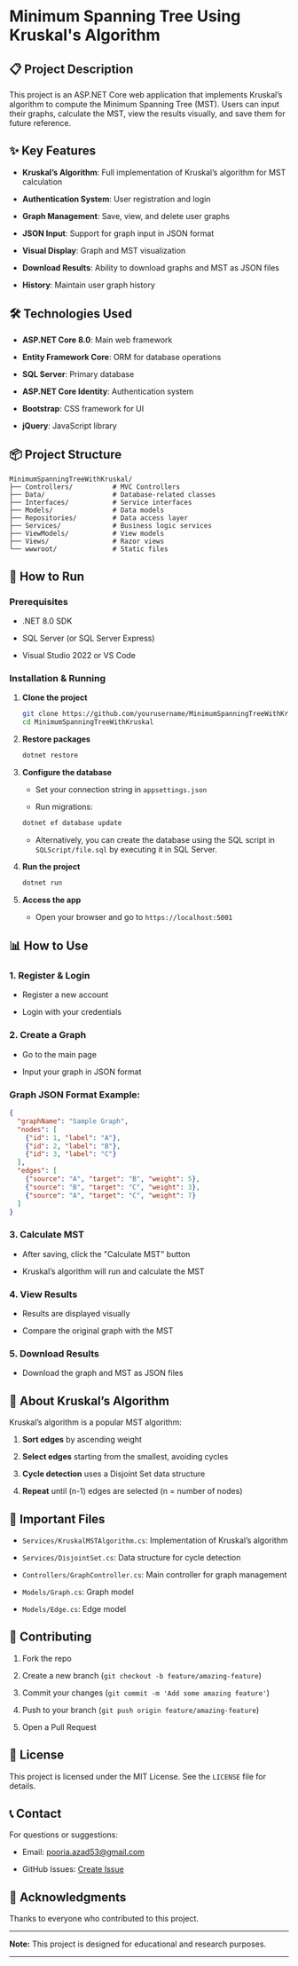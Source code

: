 # Minimum Spanning Tree Using Kruskal's Algorithm

## 📋 Project Description

This project is an ASP.NET Core web application that implements Kruskal’s algorithm to compute the Minimum Spanning Tree (MST). Users can input their graphs, calculate the MST, view the results visually, and save them for future reference.

## ✨ Key Features

- **Kruskal’s Algorithm**: Full implementation of Kruskal’s algorithm for MST calculation
    
- **Authentication System**: User registration and login
    
- **Graph Management**: Save, view, and delete user graphs
    
- **JSON Input**: Support for graph input in JSON format
    
- **Visual Display**: Graph and MST visualization
    
- **Download Results**: Ability to download graphs and MST as JSON files
    
- **History**: Maintain user graph history
    

## 🛠️ Technologies Used

- **ASP.NET Core 8.0**: Main web framework
    
- **Entity Framework Core**: ORM for database operations
    
- **SQL Server**: Primary database
    
- **ASP.NET Core Identity**: Authentication system
    
- **Bootstrap**: CSS framework for UI
    
- **jQuery**: JavaScript library
    

## 📦 Project Structure

```
MinimumSpanningTreeWithKruskal/
├── Controllers/          # MVC Controllers  
├── Data/                 # Database-related classes  
├── Interfaces/           # Service interfaces  
├── Models/               # Data models  
├── Repositories/         # Data access layer  
├── Services/             # Business logic services  
├── ViewModels/           # View models  
├── Views/                # Razor views  
└── wwwroot/              # Static files  
```

## 🚀 How to Run

### Prerequisites

- .NET 8.0 SDK
    
- SQL Server (or SQL Server Express)
    
- Visual Studio 2022 or VS Code
    

### Installation & Running

1. **Clone the project**
    
    ```bash
    git clone https://github.com/yourusername/MinimumSpanningTreeWithKruskal.git
    cd MinimumSpanningTreeWithKruskal
    ```
    
2. **Restore packages**
    
    ```bash
    dotnet restore
    ```
    
3. **Configure the database**
    
    - Set your connection string in `appsettings.json`
        
    - Run migrations:
        
    
    ```bash
    dotnet ef database update
    ```
    
    - Alternatively, you can create the database using the SQL script in `SQLScript/file.sql` by executing it in SQL Server.
        
4. **Run the project**
    
    ```bash
    dotnet run
    ```
    
5. **Access the app**
    
    - Open your browser and go to `https://localhost:5001`
        

## 📊 How to Use

### 1. Register & Login

- Register a new account
    
- Login with your credentials
    

### 2. Create a Graph

- Go to the main page
    
- Input your graph in JSON format
    

### Graph JSON Format Example:

```json
{
  "graphName": "Sample Graph",
  "nodes": [
    {"id": 1, "label": "A"},
    {"id": 2, "label": "B"},
    {"id": 3, "label": "C"}
  ],
  "edges": [
    {"source": "A", "target": "B", "weight": 5},
    {"source": "B", "target": "C", "weight": 3},
    {"source": "A", "target": "C", "weight": 7}
  ]
}
```

### 3. Calculate MST

- After saving, click the "Calculate MST" button
    
- Kruskal’s algorithm will run and calculate the MST
    

### 4. View Results

- Results are displayed visually
    
- Compare the original graph with the MST
    

### 5. Download Results

- Download the graph and MST as JSON files
    

## 🔧 About Kruskal’s Algorithm

Kruskal’s algorithm is a popular MST algorithm:

1. **Sort edges** by ascending weight
    
2. **Select edges** starting from the smallest, avoiding cycles
    
3. **Cycle detection** uses a Disjoint Set data structure
    
4. **Repeat** until (n-1) edges are selected (n = number of nodes)
    

## 📁 Important Files

- `Services/KruskalMSTAlgorithm.cs`: Implementation of Kruskal’s algorithm
    
- `Services/DisjointSet.cs`: Data structure for cycle detection
    
- `Controllers/GraphController.cs`: Main controller for graph management
    
- `Models/Graph.cs`: Graph model
    
- `Models/Edge.cs`: Edge model
    

## 🤝 Contributing

1. Fork the repo
    
2. Create a new branch (`git checkout -b feature/amazing-feature`)
    
3. Commit your changes (`git commit -m 'Add some amazing feature'`)
    
4. Push to your branch (`git push origin feature/amazing-feature`)
    
5. Open a Pull Request
    

## 📝 License

This project is licensed under the MIT License. See the `LICENSE` file for details.

## 📞 Contact

For questions or suggestions:

- Email: [pooria.azad53@gmail.com](mailto:pooria.azad53@gmail.com)
    
- GitHub Issues: [Create Issue](https://github.com/pouria-azad/MinimumSpanningTreeWithKruskal/issues)
    

## 🙏 Acknowledgments

Thanks to everyone who contributed to this project.

---

**Note:** This project is designed for educational and research purposes.

---
